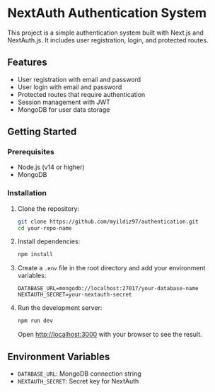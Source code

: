 # NextAuth Authentication System

This project is a simple authentication system built with Next.js and NextAuth.js. It includes user registration, login, and protected routes.

## Features

- User registration with email and password
- User login with email and password
- Protected routes that require authentication
- Session management with JWT
- MongoDB for user data storage

## Getting Started

### Prerequisites

- Node.js (v14 or higher)
- MongoDB

### Installation

1. Clone the repository:

   ```bash
   git clone https://github.com/myildiz97/authentication.git
   cd your-repo-name
   ```

2. Install dependencies:

   ```bash
   npm install
   ```

3. Create a `.env` file in the root directory and add your environment variables:

   ```env
   DATABASE_URL=mongodb://localhost:27017/your-database-name
   NEXTAUTH_SECRET=your-nextauth-secret
   ```

4. Run the development server:

   ```bash
   npm run dev
   ```

   Open [http://localhost:3000](http://localhost:3000) with your browser to see the result.

## Environment Variables

- `DATABASE_URL`: MongoDB connection string
- `NEXTAUTH_SECRET`: Secret key for NextAuth